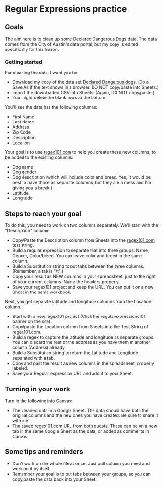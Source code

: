 # Regular Expressions practice

## Goals

The aim here is to clean up some Declared Dangerous Dogs data. The data comes from the City of Austin's data portal, but my copy is edited specifically for this lesson.

### Getting started

For cleaning the data, I want you to:

- Download my copy of the data set [Declared Dangerous dogs](data/declared__dangerous_dogs.csv?raw=true). (Do a Save As if the text shows in a browser. DO NOT copy/paste into Sheets.)
- Import the downloaded CSV into Sheets. (Again, DO NOT copy/paste.)
- You might delete the blank rows at the bottom.

You'll see the data has the following columns:

- First Name
- Last Name
- Address
- Zip Code
- Description
- Location

Your goal is to use [regex101.com](https://regex101.com) to help you create these new columns, to be added to the existing columns:

- Dog name
- Dog gender
- Dog description (which will include color and breed. Yes, it would be best to have those as separate columns, but they are a mess and I'm giving you a break.)
- Latitude
- Longitude

## Steps to reach your goal

To do this, you need to work on two columns separately. We'll start with the "Description" column:

- Copy/Paste the Description column from Sheets into the [regex101.com](https://regex101.com) test string.
- Build a regular expression to separate that into three groups: Name, Gender, Color/breed. You can leave color and breed in the same column.
- Build a Substitution string to put tabs between the three columns. (Remember, a tab is "\t".)
- Copy your result as NEW columns in your spreadsheet, just to the right of your current columns. Name the headers properly.
- Save your regex101 project and keep the URL. You can put it on a new Sheet in the same workbook.

Next, you get separate latitude and longitude columns from the Location column.

- Start with a new regex101 project (Click the regularexpressions101 banner on the site).
- Copy/paste the Location column from Sheets into the Test String of regex101.com.
- Build a regex to capture the latitude and longitude as separate groups. You can discard the rest of the address as you have them in another column (Address) already.
- Build a Substitution string to return the Latitude and Longitude separated with a tab.
- Copy and past the result as new columns in the spreadsheet, properly labeled.
- Save your Regular expression URL and add it to your Sheet.

## Turning in your work

Turn in the following into Canvas:

- The cleaned data in a Google Sheet. The data should have both the original columns and the new ones you have created. Be sure to share it with me.
- The saved regex101.com URL from both quests. These can be on a new tab in the same Google Sheet as the data, or added as comments in Canvas.

## Some tips and reminders

- Don't work on the whole file at once. Just pull column you need and work on it by itself.
- Remember your goal is to put tabs between your groups, so you can copy/paste the data back into your Sheet.
